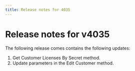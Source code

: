 ```yaml
---
title: Release notes for 4035
---
```


# Release notes for v4035

The following release comes contains the following updates:

1. Get Customer Licenses By Secret method.
2. Update parameters in the Edit Customer method.